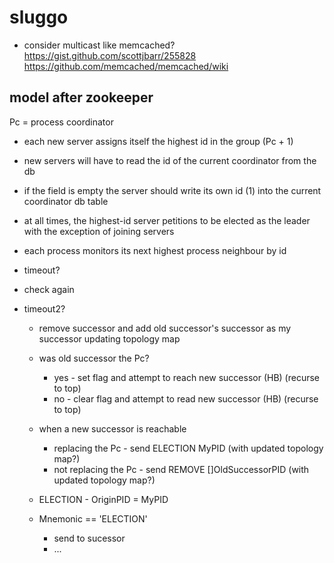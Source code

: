 # sluggo

 - consider multicast like memcached?
https://gist.github.com/scottjbarr/255828
https://github.com/memcached/memcached/wiki


## model after zookeeper

Pc = process coordinator

- each new server assigns itself the highest id in the group (Pc + 1)
- new servers will have to read the id of the current coordinator from the db
- if the field is empty the server should write its own id (1) into the current coordinator db table

- at all times, the highest-id server petitions to be elected as the leader with the exception of joining servers

- each process monitors its next highest process neighbour by id

- timeout?
- check again
- timeout2?
    - remove successor and add old successor's successor as my successor updating topology map
    - was old successor the Pc?
        - yes - set flag and attempt to reach new successor (HB)  (recurse to top)
        - no  - clear flag and attempt to read new successor (HB) (recurse to top)

    - when a new successor is reachable
        - replacing the Pc     - send ELECTION MyPID (with updated topology map?)
        - not replacing the Pc - send REMOVE []OldSuccessorPID (with updated topology map?)


    - ELECTION - OriginPID = MyPID
    - Mnemonic == 'ELECTION'
        - send to sucessor
        - ...

